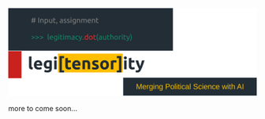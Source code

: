 ![](https://github.com/maksymsur/legitensority/blob/master/theoretical_concept/Project_Title.png "Project Title")

more to come soon...
